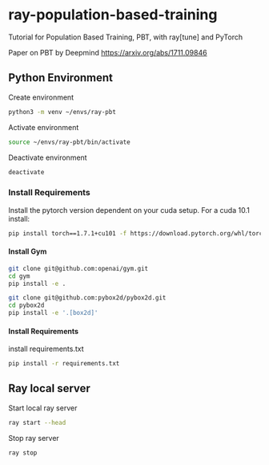 # ray-population-based-training
Tutorial for Population Based Training, PBT, with ray[tune] and PyTorch

Paper on PBT by Deepmind https://arxiv.org/abs/1711.09846

## Python Environment
Create environment
```sh
python3 -m venv ~/envs/ray-pbt
```
Activate environment
```sh
source ~/envs/ray-pbt/bin/activate
```
Deactivate environment
```sh
deactivate
```
### Install Requirements

Install the pytorch version dependent on your cuda setup. For a cuda 10.1 install:
```sh
pip install torch==1.7.1+cu101 -f https://download.pytorch.org/whl/torch_stable.html
```
#### Install Gym

```sh
git clone git@github.com:openai/gym.git
cd gym
pip install -e .
```
```sh
git clone git@github.com:pybox2d/pybox2d.git
cd pybox2d
pip install -e '.[box2d]'
```

#### Install Requirements
install requirements.txt
```sh
pip install -r requirements.txt
```

## Ray local server
Start local ray server
```sh
ray start --head
```
Stop ray server
```sh
ray stop
```
